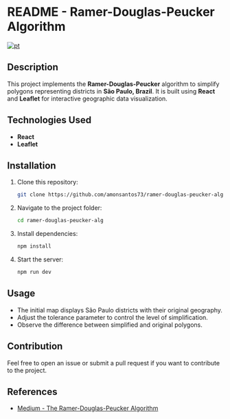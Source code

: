 # README - Ramer-Douglas-Peucker Algorithm

[![pt](https://img.shields.io/badge/lang-pt_br-green.svg)](https://github.com/amonsantos73/ramer-douglas-peucker-alg.git/blob/main/README.pt-br.md)

## Description

This project implements the **Ramer-Douglas-Peucker** algorithm to simplify polygons representing districts in **São Paulo, Brazil**. It is built using **React** and **Leaflet** for interactive geographic data visualization.

## Technologies Used

- **React**
- **Leaflet**

## Installation

1. Clone this repository:
   ```bash
   git clone https://github.com/amonsantos73/ramer-douglas-peucker-alg.git
   ```
2. Navigate to the project folder:
   ```bash
   cd ramer-douglas-peucker-alg
   ```
3. Install dependencies:
   ```bash
   npm install
   ```
4. Start the server:
   ```bash
   npm run dev
   ```

## Usage

- The initial map displays São Paulo districts with their original geography.
- Adjust the tolerance parameter to control the level of simplification.
- Observe the difference between simplified and original polygons.

## Contribution

Feel free to open an issue or submit a pull request if you want to contribute to the project.

## References

- [Medium - The Ramer-Douglas-Peucker Algorithm](https://medium.com/@indemfeld/the-ramer-douglas-peucker-algorithm-d542807093e7)